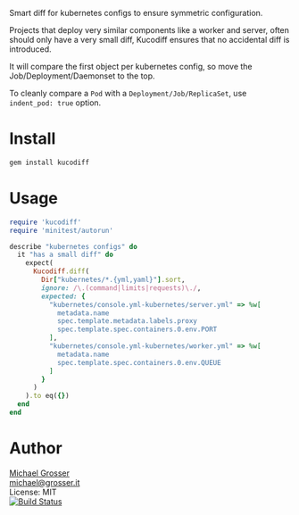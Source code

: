 Smart diff for kubernetes configs to ensure symmetric configuration.

Projects that deploy very similar components like a worker and server,
often should only have a very small diff, Kucodiff ensures that no accidental diff is introduced.

It will compare the first object per kubernetes config, so move the Job/Deployment/Daemonset to the top.



To cleanly compare a `Pod` with a `Deployment/Job/ReplicaSet`, use `indent_pod: true` option.

Install
=======

```Bash
gem install kucodiff
```

Usage
=====

```Ruby
require 'kucodiff'
require 'minitest/autorun'

describe "kubernetes configs" do
  it "has a small diff" do
    expect(
      Kucodiff.diff(
        Dir["kubernetes/*.{yml,yaml}"].sort,
        ignore: /\.(command|limits|requests)\./,
        expected: {
          "kubernetes/console.yml-kubernetes/server.yml" => %w[
            metadata.name
            spec.template.metadata.labels.proxy
            spec.template.spec.containers.0.env.PORT
          ],
          "kubernetes/console.yml-kubernetes/worker.yml" => %w[
            metadata.name
            spec.template.spec.containers.0.env.QUEUE
          ]
        }
      )
    ).to eq({})
  end
end
```

Author
======
[Michael Grosser](http://grosser.it)<br/>
michael@grosser.it<br/>
License: MIT<br/>
[![Build Status](https://travis-ci.org/grosser/kucodiff.png)](https://travis-ci.org/grosser/kucodiff)

